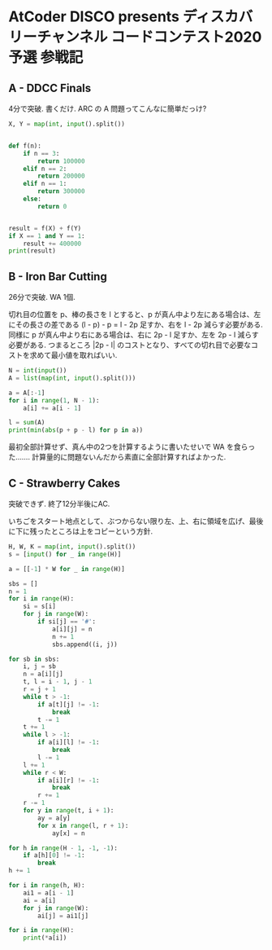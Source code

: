 # AtCoder DISCO presents ディスカバリーチャンネル コードコンテスト2020 予選 参戦記

## A - DDCC Finals

4分で突破. 書くだけ. ARC の A 問題ってこんなに簡単だっけ?

```python
X, Y = map(int, input().split())


def f(n):
    if n == 3:
        return 100000
    elif n == 2:
        return 200000
    elif n == 1:
        return 300000
    else:
        return 0


result = f(X) + f(Y)
if X == 1 and Y == 1:
    result += 400000
print(result)
```

## B - Iron Bar Cutting

26分で突破. WA 1個.

切れ目の位置を p、棒の長さを l とすると、p が真ん中より左にある場合は、左にその長さの差である (l - p) - p = l - 2p 足すか、右を l - 2p 減らす必要がある. 同様に p が真ん中より右にある場合は、右に 2p - l 足すか、左を 2p - l 減らす必要がある. つまるところ |2p - l| のコストとなり、すべての切れ目で必要なコストを求めて最小値を取ればいい.

```python
N = int(input())
A = list(map(int, input().split()))

a = A[:-1]
for i in range(1, N - 1):
    a[i] += a[i - 1]

l = sum(A)
print(min(abs(p + p - l) for p in a))
```

最初全部計算せず、真ん中の2つを計算するように書いたせいで WA を食らった……. 計算量的に問題ないんだから素直に全部計算すればよかった.

## C - Strawberry Cakes

突破できず. 終了12分半後にAC.

いちごをスタート地点として、ぶつからない限り左、上、右に領域を広げ、最後に下に残ったところは上をコピーという方針.

```python
H, W, K = map(int, input().split())
s = [input() for _ in range(H)]

a = [[-1] * W for _ in range(H)]

sbs = []
n = 1
for i in range(H):
    si = s[i]
    for j in range(W):
        if si[j] == '#':
            a[i][j] = n
            n += 1
            sbs.append((i, j))

for sb in sbs:
    i, j = sb
    n = a[i][j]
    t, l = i - 1, j - 1
    r = j + 1
    while t > -1:
        if a[t][j] != -1:
            break
        t -= 1
    t += 1
    while l > -1:
        if a[i][l] != -1:
            break
        l -= 1
    l += 1
    while r < W:
        if a[i][r] != -1:
            break
        r += 1
    r -= 1
    for y in range(t, i + 1):
        ay = a[y]
        for x in range(l, r + 1):
            ay[x] = n

for h in range(H - 1, -1, -1):
    if a[h][0] != -1:
        break
h += 1

for i in range(h, H):
    ai1 = a[i - 1]
    ai = a[i]
    for j in range(W):
        ai[j] = ai1[j]

for i in range(H):
    print(*a[i])
```
